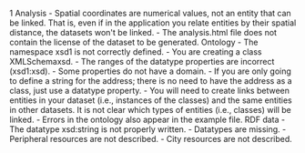 1
    Analysis
        - Spatial coordinates are numerical values, not an entity that can be linked. That is, even if in the application you relate entities by their spatial distance, the datasets won't be linked.
        - The analysis.html file does not contain the license of the dataset to be generated.
    Ontology
        - The namespace xsd1 is not correctly defined.
        - You are creating a class XMLSchemaxsd.
        - The ranges of the datatype properties are incorrect (xsd1:xsd).
        - Some properties do not have a domain.
        - If you are only going to define a string for the address; there is no need to have the address as a class, just use a datatype property.
        - You will need to create links between entities in your dataset (i.e., instances of the classes) and the same entities in other datasets. It is not clear which types of entities (i.e., classes) will be linked.
        - Errors in the ontology also appear in the example file.
    RDF data
        - The datatype xsd:string is not properly written.
        - Datatypes are missing.
        - Peripheral resources are not described.
        - City resources are not described.
